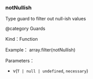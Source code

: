 
### notNullish


Type guard to filter out null-ish values

@category Guards


Kind：Function


Example：
array.filter(notNullish)


Parameters：

- v(`T | null | undefined`, `necessary`) 

